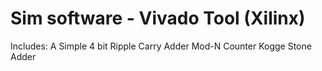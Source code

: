 # Sim software - Vivado Tool (Xilinx)
Includes:
A Simple 4 bit Ripple Carry Adder
Mod-N Counter
Kogge Stone Adder
